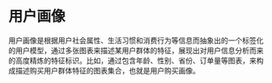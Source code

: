 # 用户画像   
用户画像是根据用户社会属性、生活习惯和消费行为等信息而抽象出的一个标签化的用户模型，通过多张图表来描述某用户群体的特征，展现出对用户信息分析而来的高度精炼的特征标识。比如，通过包含年龄、性别、省份、订单量等图表，来构成描述购买用户群体特征的图表集合，也就是用户购买画像。   


